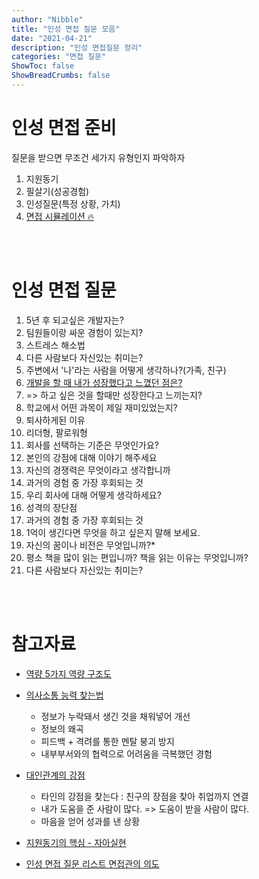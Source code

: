 ```yaml
---
author: "Nibble"
title: "인성 면접 질문 모음"
date: "2021-04-21"
description: "인성 면접질문 정리"
categories: "면접 질문"
ShowToc: false
ShowBreadCrumbs: false
---
```


# 인성 면접 준비
질문을 받으면 무조건 세가지 유형인지 파악하자 
1. 지원동기
2. 필살기(성공경험)
3. 인성질문(특정 상황, 가치)
4. [면접 시뮬레이션 🔥](https://www.youtube.com/watch?v=VHYBaVQFjkI)
<br />
<br />

# 인성 면접 질문
1. 5년 후 되고싶은 개발자는?
2. 팀원들이랑 싸운 경험이 있는지?
3. 스트레스 해소법
4. 다른 사람보다 자신있는 취미는?
5. 주변에서 '나'라는 사람을 어떻게 생각하나?(가족, 친구)
6. [개발을 할 때 내가 성장했다고 느꼈던 점은?](https://nibble2.github.io/posts/2021-04-17/)
7. => 하고 싶은 것을 할때만 성장한다고 느끼는지? 
8. 학교에서 어떤 과목이 제일 재미있었는지?
9. 퇴사하게된 이유
10. 리더형, 팔로워형
11. 회사를 선택하는 기준은 무엇인가요?
12. 본인의 강점에 대해 이야기 해주세요
13. 자신의 경쟁력은 무엇이라고 생각합니까
14. 과거의 경험 중 가장 후회되는 것
15. 우리 회사에 대해 어떻게 생각하세요?
16. 성격의 장단점
17. 과거의 경험 중 가장 후회되는 것
18. 1억이 생긴다면 무엇을 하고 싶은지 말해 보세요.
19. 자신의 꿈이나 비전은 무엇입니까?*
20. 평소 책을 많이 읽는 편입니까? 책을 읽는 이유는 무엇입니까?
21. 다른 사람보다 자신있는 취미는?
 
<br />
<br />

# 참고자료
- [역량 5가지 역량 구조도](https://www.youtube.com/watch?v=mLwfqeCglIw)

- [의사소통 능력 찾는법](https://www.youtube.com/watch?v=BCWorZY5P2s)
  - 정보가 누락돼서 생긴 것을 채워넣어 개선
  - 정보의 왜곡
  - 피드백 + 격려를 통한 멘탈 붕괴 방지
  - 내부부서와의 협력으로 어려움을 극복했던 경험

- [대인관계의 강점](https://www.youtube.com/watch?v=feQ8jyTIgdA)
  - 타인의 강점을 찾는다 : 친구의 장점을 찾아 취업까지 연결
  - 내가 도움을 준 사람이 많다. => 도움이 받을 사람이 많다.
  - 마음을 얻어 성과를 낸 상황

-  [지원동기의 핵심 - 자아실현](https://www.youtube.com/watch?v=iPXXrmjTZkA)

- [인성 면접 질문 리스트 면접관의 의도](https://www.mkc.ac.kr/center/?page_id=11&mod=document&pageid=1&uid=25)